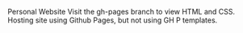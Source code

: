 Personal Website
Visit the gh-pages branch to view HTML and CSS. 
Hosting site using Github Pages, but not using GH P templates.
